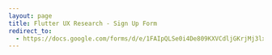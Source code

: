 ```yaml
---
layout: page
title: Flutter UX Research - Sign Up Form
redirect_to:
  - https://docs.google.com/forms/d/e/1FAIpQLSe0i4De809KXVCdljGKrjMj3lxhuzbuFKCtY5PEQPCYtGxFMg/viewform?usp=sf_link
---
```



